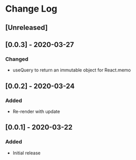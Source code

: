 # Change Log

## [Unreleased]

## [0.0.3] - 2020-03-27
### Changed
- useQuery to return an immutable object for React.memo

## [0.0.2] - 2020-03-24
### Added
- Re-render with update

## [0.0.1] - 2020-03-22
### Added
- Initial release
